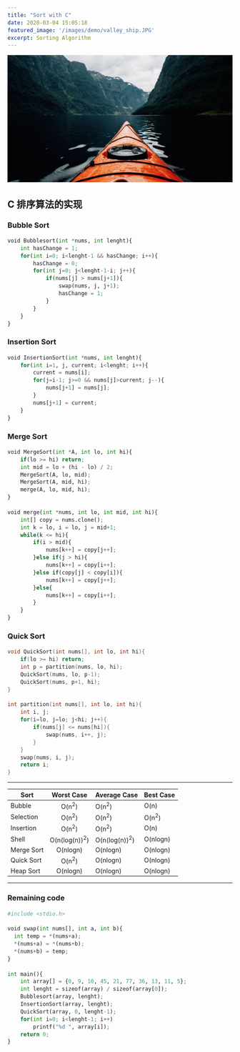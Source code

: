 ```yaml
---
title: "Sort with C"
date: 2020-03-04 15:05:18
featured_image: '/images/demo/valley_ship.JPG'
excerpt: Sorting Algorithm
---
```


![](/images/demo/valley_ship.JPG)

## C 排序算法的实现

### Bubble Sort

```python
void Bubblesort(int *nums, int lenght){
    int hasChange = 1;
    for(int i=0; i<lenght-1 && hasChange; i++){
        hasChange = 0;
        for(int j=0; j<lenght-1-i; j++){
            if(nums[j] > nums[j+1]){
                swap(nums, j, j+1);
                hasChange = 1;
            }
        }
    }
}
```
### Insertion Sort

```python
void InsertionSort(int *nums, int lenght){
    for(int i=1, j, current; i<lenght; i++){
        current = nums[i];
        for(j=i-1; j>=0 && nums[j]>current; j--){
            nums[j+1] = nums[j];
        }
        nums[j+1] = current;
    }
}
```

### Merge Sort

```python
void MergeSort(int *A, int lo, int hi){
    if(lo >= hi) return;
    int mid = lo + (hi - lo) / 2;
    MergeSort(A, lo, mid);
    MergeSort(A, mid, hi);
    merge(A, lo, mid, hi);
}

void merge(int *nums, int lo, int mid, int hi){
    int[] copy = nums.clone();
    int k = lo, i = lo, j = mid+1;
    while(k <= hi){
        if(i > mid){
            nums[k++] = copy[j++];
        }else if(j > hi){
            nums[k++] = copy[i++];
        }else if(copy[j] < copy[i]){
            nums[k++] = copy[j++];
        }else{
            nums[k++] = copy[i++];
        }
    }
}
```
### Quick Sort

```cpp
void QuickSort(int nums[], int lo, int hi){
    if(lo >= hi) return;
    int p = partition(nums, lo, hi);
    QuickSort(nums, lo, p-1);
    QuickSort(nums, p+1, hi);
}

int partition(int nums[], int lo, int hi){
    int i, j;
    for(i=lo, j=lo; j<hi; j++){
        if(nums[j] <= nums[hi]){
            swap(nums, i++, j);       
        }
    }
    swap(nums, i, j);
    return i;
}
```
---

| Sort   | Worst Case    | Average Case   	| Best Case        |
|----------------------|:---------------:|-------------|------------|
|  Bubble		| O(n<sup>2</sup>)|	O(n<sup>2</sup>) | O(n)		|
|  Selection 		| O(n<sup>2</sup>) |O(n<sup>2</sup>) | O(n<sup>2</sup>)	|
|  Insertion   		| O(n<sup>2</sup>)|	O(n<sup>2</sup>) |O(n)	|
|  Shell			| O(n(log(n))<sup>2</sup>) | O(n(log(n))<sup>2</sup>)|O(nlogn)	|
|  Merge Sort	| O(nlogn)	| O(nlogn)		 |O(nlogn)            |
|  Quick Sort  		| O(n<sup>2</sup>)| 	O(nlogn)	|O(nlogn)    	|
|  Heap Sort   		| O(nlogn)|	 O(nlogn)	 |O(nlogn)     	|

---

### Remaining code
```python
#include <stdio.h>

void swap(int nums[], int a, int b){
  int temp = *(nums+a);
  *(nums+a) = *(nums+b);
  *(nums+b) = temp;
}

int main(){
  	int array[] = {0, 9, 10, 45, 21, 77, 36, 13, 11, 5};
  	int lenght = sizeof(array) / sizeof(array[0]);
	Bubblesort(array, lenght);
	InsertionSort(array, lenght);
	QuickSort(array, 0, lenght-1);
  	for(int i=0; i<lenght-1; i++)
        printf("%d ", array[i]);
    return 0;
}
```
